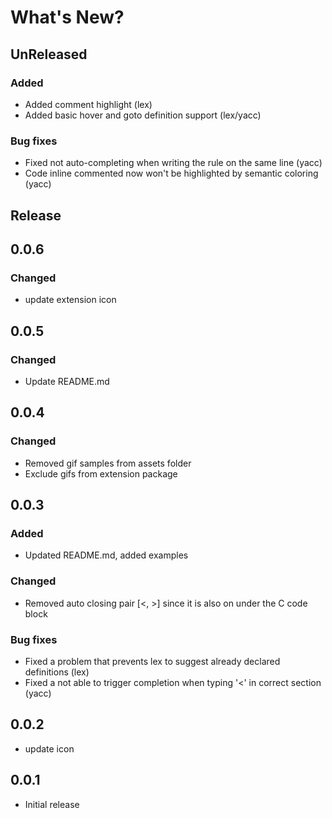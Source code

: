 # What's New?

## UnReleased

### Added
- Added comment highlight (lex)
- Added basic hover and goto definition support (lex/yacc)

### Bug fixes
- Fixed not auto-completing when writing the rule on the same line (yacc)
- Code inline commented now won't be highlighted by semantic coloring  (yacc)

## Release

## 0.0.6
### Changed
- update extension icon

## 0.0.5
### Changed
- Update README.md

## 0.0.4
### Changed
- Removed gif samples from assets folder
- Exclude gifs from extension package
  
## 0.0.3 
### Added
- Updated README.md, added examples

### Changed
- Removed auto closing pair [<, >] since it is also on under the C code block

### Bug fixes
- Fixed a problem that prevents lex to suggest already declared definitions (lex)
- Fixed a not able to trigger completion when typing '<' in correct section (yacc)

## 0.0.2

- update icon 

## 0.0.1

- Initial release
